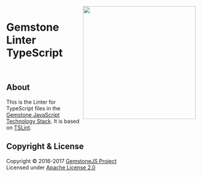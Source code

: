 
<img src="https://rawgit.com/gemstonejs/gemstone-artwork/master/gemstone-logo-white.svg" width="300" align="right" alt=""/>

Gemstone Linter TypeScript
==========================

<p/>
<img src="https://nodei.co/npm/gemstone-linter-ts.png?downloads=true&stars=true" alt=""/>
<p/>
<img src="https://david-dm.org/rse/gemstone-linter-ts.png" alt=""/>

About
-----

This is the Linter for TypeScript files in the
[Gemstone JavaScript Technology Stack](http://gemstonejs.com).
It is based on [TSLint](https://palantir.github.io/tslint/).

Copyright &amp; License
-----------------------

Copyright &copy; 2016-2017 [GemstoneJS Project](http://gemstonejs.com)<br/>
Licensed under [Apache License 2.0](https://spdx.org/licenses/Apache-2.0)

